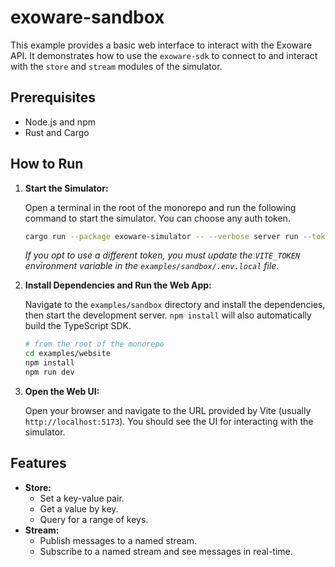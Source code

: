 # exoware-sandbox

This example provides a basic web interface to interact with the Exoware API. It demonstrates how to use the `exoware-sdk` to connect to and interact with the `store` and `stream` modules of the simulator.

## Prerequisites

- Node.js and npm
- Rust and Cargo

## How to Run

1.  **Start the Simulator:**

    Open a terminal in the root of the monorepo and run the following command to start the simulator. You can choose any auth token.

    ```bash
    cargo run --package exoware-simulator -- --verbose server run --token your-secret-token
    ```

    _If you opt to use a different token, you must update the `VITE_TOKEN` environment variable in the `examples/sandbox/.env.local` file._

2.  **Install Dependencies and Run the Web App:**

    Navigate to the `examples/sandbox` directory and install the dependencies, then start the development server. `npm install` will also automatically build the TypeScript SDK.

    ```bash
    # from the root of the monorepo
    cd examples/website
    npm install
    npm run dev
    ```

3.  **Open the Web UI:**

    Open your browser and navigate to the URL provided by Vite (usually `http://localhost:5173`). You should see the UI for interacting with the simulator.

## Features

-   **Store:**
    -   Set a key-value pair.
    -   Get a value by key.
    -   Query for a range of keys.
-   **Stream:**
    -   Publish messages to a named stream.
    -   Subscribe to a named stream and see messages in real-time.
